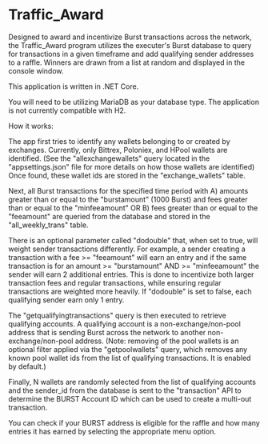 # Traffic_Award

Designed to award and incentivize Burst transactions across the network, the Traffic_Award program utilizes the executer's Burst database to query for transactions in a given timeframe and add qualifying sender addresses to a raffle. Winners are drawn from a list at random and displayed in the console window.

This application is written in .NET Core.

You will need to be utilizing MariaDB as your database type. The application is not currently compatible with H2.

How it works:

The app first tries to identify any wallets belonging to or created by exchanges. Currently, only Bittrex, Poloniex, and HPool wallets are identified. (See the "allexchangewallets" query located in the "appsettings.json" file for more details on how those wallets are identified)  Once found, these wallet ids are stored in the "exchange_wallets" table.

Next, all Burst transactions for the specified time period with A) amounts greater than or equal to the "burstamount" (1000 Burst) and fees greater than or equal to the "minfeeamount" OR B) fees greater than or equal to the "feeamount" are queried from the database and stored in the "all_weekly_trans" table.

There is an optional parameter called "dodouble" that, when set to true, will weight sender transactions differently. For example, a sender creating a transaction with a fee >= "feeamount" will earn an entry and if the same transaction is for an amount >= "burstamount" AND >= "minfeeamount" the sender will earn 2 additional entries. This is done to incentivize both larger transaction fees and regular transactions, while ensuring regular transactions are weighted more heavily.  If "dodouble" is set to false, each qualifying sender earn only 1 entry.

The "getqualifyingtransactions" query is then executed to retrieve qualifying accounts. A qualifying account is a non-exchange/non-pool address that is sending Burst across the network to another non-exchange/non-pool address. (Note: removing of the pool wallets is an optional filter applied via the "getpoolwallets" query, which removes any known pool wallet ids from the list of qualifying transactions. It is enabled by default.)

Finally, N wallets are randomly selected from the list of qualifying accounts and the sender_id from the database is sent to the "transaction" API to determine the BURST Account ID which can be used to create a multi-out transaction.

You can check if your BURST address is eligible for the raffle and how many entries it has earned by selecting the appropriate menu option.
